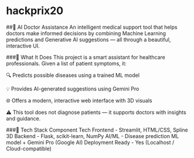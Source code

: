 # hackprix20
##🧠 AI Doctor Assistance
An intelligent medical support tool that helps doctors make informed decisions by combining Machine Learning predictions and Generative AI suggestions — all through a beautiful, interactive UI.



###🚀 What It Does
This project is a smart assistant for healthcare professionals. Given a list of patient symptoms, it:

🔍 Predicts possible diseases using a trained ML model

💡 Provides AI-generated suggestions using Gemini Pro

🌐 Offers a modern, interactive web interface with 3D visuals

⚠️ This tool does not diagnose patients — it supports doctors with insights and guidance.

###🧰 Tech Stack
Component    	Tech
Frontend -	Streamlit, HTML/CSS, Spline 3D
Backend -	Flask, scikit-learn, NumPy
AI/ML -	Disease prediction ML model + Gemini Pro (Google AI)
Deployment Ready	- Yes (Localhost / Cloud-compatible)
